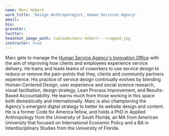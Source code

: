 ```yaml
---
name: Marc Hebert
work_title: 'Design Anthropologist, Human Services Agency'
email:
bio:
gravatar:
twitter:
headshot_image_path: /uploads/marc-hebert---cropped.jpg
instructor: true
---
```



Marc gets to manage the [Human Service Agency's Innovation Office](http://sfhsainnovationoffice.tumblr.com/) with the aim of improving how clients and employees experience service delivery. He trains and leads teams of coworkers to use service design to reduce or remove the pain-points that they, clients and community partners experience. His practice of service design continually evolves by blending Human-Centered Design, user experience and social science research, visual facilitation, design strategy, Lean Process Improvement, and Results-Based Accountability. He learns much from those working in this space both domestically and internationally. Marc is also championing the Agency's emergent digital strategy to better its website design and content. He is a former Code for America fellow, and holds a PhD in Applied Anthropology from the University of South Florida, an MA from American University that focused on International Economic Policy and a BA in Interdisciplinary Studies from the University of Florida.